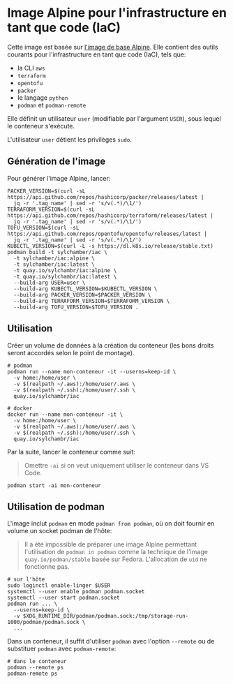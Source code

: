 # Image Alpine pour l'infrastructure en tant que code (IaC)

Cette image est basée sur [l'image de base Alpine](../../base/alpine/README.md). Elle contient des outils courants pour l'infrastructure en tant que code (IaC), tels que:

* la CLI `aws`
* `terraform`
* `opentofu`
* `packer`
* le langage `python`
* `podman` et `podman-remote`

Elle définit un utilisateur `user` (modifiable par l'argument `USER`), sous lequel le conteneur s'exécute.

L'utilisateur `user` détient les privilèges `sudo`.

## Génération de l'image

Pour générer l'image Alpine, lancer:

```shell
PACKER_VERSION=$(curl -sL https://api.github.com/repos/hashicorp/packer/releases/latest |
  jq -r '.tag_name' | sed -r 's/v(.*)/\1/')
TERRAFORM_VERSION=$(curl -sL https://api.github.com/repos/hashicorp/terraform/releases/latest |
  jq -r '.tag_name' | sed -r 's/v(.*)/\1/')
TOFU_VERSION=$(curl -sL https://api.github.com/repos/opentofu/opentofu/releases/latest |
  jq -r '.tag_name' | sed -r 's/v(.*)/\1/')
KUBECTL_VERSION=$(curl -L -s https://dl.k8s.io/release/stable.txt)
podman build -t sylchamber/iac \
  -t sylchamber/iac:alpine \
  -t sylchamber/iac:latest \
  -t quay.io/sylchambr/iac:alpine \
  -t quay.io/sylchambr/iac:latest \
  --build-arg USER=user \
  --build-arg KUBECTL_VERSION=$KUBECTL_VERSION \
  --build-arg PACKER_VERSION=$PACKER_VERSION \
  --build-arg TERRAFORM_VERSION=$TERRAFORM_VERSION \
  --build-arg TOFU_VERSION=$TOFU_VERSION .
```

## Utilisation

Créer un volume de données à la création du conteneur (les bons droits seront accordés selon le point de montage).

```shell
# podman
podman run --name mon-conteneur -it --userns=keep-id \
  -v home:/home/user \
  -v $(realpath ~/.aws):/home/user/.aws \
  -v $(realpath ~/.ssh):/home/user/.ssh \
  quay.io/sylchambr/iac

# docker
docker run --name mon-conteneur -it \
  -v home:/home/user \
  -v $(realpath ~/.aws):/home/user/.aws \
  -v $(realpath ~/.ssh):/home/user/.ssh \
  quay.io/sylchambr/iac
```

Par la suite, lancer le conteneur comme suit:

> Omettre `-ai` si on veut uniquement utiliser le conteneur dans VS Code.

```shell
podman start -ai mon-conteneur
```

## Utilisation de podman

L'image inclut `podman` en mode `podman from podman`, où on doit fournir en volume un socket podman de l'hôte:

> Il a été impossible de préparer une image Alpine permettant l'utilisation de `podman in podman` comme la technique de l'image `quay.io/podman/stable` basée sur Fedora. L'allocation de `uid` ne fonctionne pas.

```shell
# sur l'hôte
sudo loginctl enable-linger $USER
systemctl --user enable podman podman.socket
systemctl --user start podman.socket
podman run ... \
  --userns=keep-id \
  -v $XDG_RUNTIME_DIR/podman/podman.sock:/tmp/storage-run-1000/podman/podman.sock \
  ...
```

Dans un conteneur, il suffit d'utiliser `podman` avec l'option `--remote` ou de substituer `podman` avec `podman-remote`:

```shell
# dans le conteneur
podman --remote ps
podman-remote ps
```
